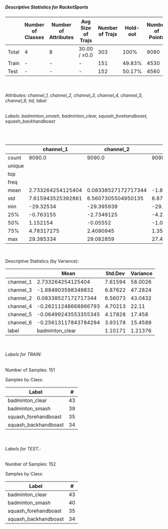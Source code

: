 ##### Descriptive Statistics for RacketSports


|       |   Number of Classes |   Number of Attributes |   Avg Size of Trajs |   Number of Trajs | Hold-out   |   Number of Points |   Longest Size |   Shortest Size |
|-------|---------------------|------------------------|---------------------|-------------------|------------|--------------------|----------------|-----------------|
| Total | 4                   | 8                      | 30.00 / ±0.0        | 303               | 100%       |               9090 |             30 |              30 |
| Train | -                   | -                      | -                   | 151               | 49.83%     |               4530 |             30 |              30 |
| Test  | -                   | -                      | -                   | 152               | 50.17%     |               4560 |             30 |              30 |

&nbsp;

###### Attributes: channel_1, channel_2, channel_3, channel_4, channel_5, channel_6, tid, label


###### Labels: badminton_smash, badminton_clear, squash_forehandboast, squash_backhandboast

&nbsp;

|        | channel_1         | channel_2           | channel_3          | channel_4            | channel_5             | channel_6            | label           |
|--------|-------------------|---------------------|--------------------|----------------------|-----------------------|----------------------|-----------------|
| count  | 9090.0            | 9090.0              | 9090.0             | 9090.0               | 9090.0                | 9090.0               | 9090            |
| unique |                   |                     |                    |                      |                       |                      | 4               |
| top    |                   |                     |                    |                      |                       |                      | badminton_clear |
| freq   |                   |                     |                    |                      |                       |                      | 2580            |
| mean   | 2.733264254125404 | 0.08338527172717344 | -1.884903598349832 | -0.26211248668866793 | -0.06499243553355345  | -0.25613117843784294 |                 |
| std    | 7.615943525392861 | 6.5607305504950135  | 6.87621777758201   | 4.702129559958068    | 4.17827988281603      | 3.9317779817944487   |                 |
| min    | -29.32534         | -29.395939          | -29.294456         | -34.871536           | -34.639824            | -32.48249            |                 |
| 25%    | -0.763155         | -2.7349125          | -4.203197          | -1.214498            | -0.828309             | -0.929517            |                 |
| 50%    | 1.152154          | -0.05552            | -1.011441          | -0.069248            | -0.014648500000000002 | -0.071911            |                 |
| 75%    | 4.78317275        | 2.4090945           | 1.35539125         | 1.028062             | 0.729764              | 0.828309             |                 |
| max    | 29.385334         | 29.082859           | 27.494814          | 34.8742              | 34.61319              | 23.261896            |                 |

&nbsp;

Descriptive Statistics (by Variance): 


|           | Mean                 |   Std.Dev |   Variance |
|-----------|----------------------|-----------|------------|
| channel_1 | 2.733264254125404    |   7.61594 |   58.0026  |
| channel_3 | -1.884903598349832   |   6.87622 |   47.2824  |
| channel_2 | 0.08338527172717344  |   6.56073 |   43.0432  |
| channel_4 | -0.26211248668866793 |   4.70213 |   22.11    |
| channel_5 | -0.06499243553355345 |   4.17828 |   17.458   |
| channel_6 | -0.25613117843784294 |   3.93178 |   15.4589  |
| label     | badminton_clear      |   1.10171 |    1.21376 |

&nbsp;

###### Labels for TRAIN:


Number of Samples: 151
Samples by Class:
| Label                |   # |
|----------------------|-----|
| badminton_clear      |  43 |
| badminton_smash      |  39 |
| squash_forehandboast |  35 |
| squash_backhandboast |  34 |

&nbsp;

###### Labels for TEST.:


Number of Samples: 152
Samples by Class:
| Label                |   # |
|----------------------|-----|
| badminton_clear      |  43 |
| badminton_smash      |  40 |
| squash_forehandboast |  35 |
| squash_backhandboast |  34 |